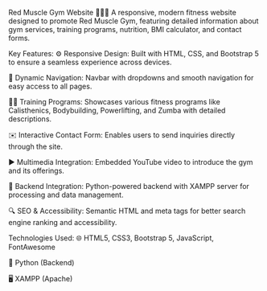 Red Muscle Gym Website 💪🏋️‍♂️
A responsive, modern fitness website designed to promote Red Muscle Gym, featuring detailed information about gym services, training programs, nutrition, BMI calculator, and contact forms.

Key Features:
⚙️ Responsive Design: Built with HTML, CSS, and Bootstrap 5 to ensure a seamless experience across devices.

🧭 Dynamic Navigation: Navbar with dropdowns and smooth navigation for easy access to all pages.

🏋️‍♀️ Training Programs: Showcases various fitness programs like Calisthenics, Bodybuilding, Powerlifting, and Zumba with detailed descriptions.

✉️ Interactive Contact Form: Enables users to send inquiries directly through the site.

▶️ Multimedia Integration: Embedded YouTube video to introduce the gym and its offerings.

🐍 Backend Integration: Python-powered backend with XAMPP server for processing and data management.

🔍 SEO & Accessibility: Semantic HTML and meta tags for better search engine ranking and accessibility.

Technologies Used:
🌐 HTML5, CSS3, Bootstrap 5, JavaScript, FontAwesome

🐍 Python (Backend)

🖥️ XAMPP (Apache)

